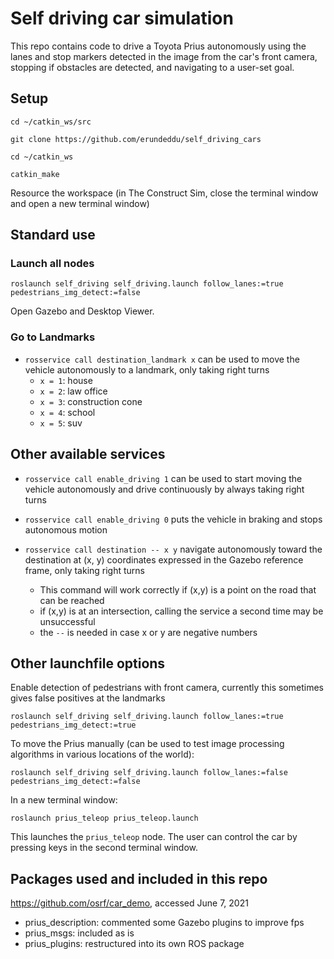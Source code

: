 # Self driving car simulation

This repo contains code to drive a Toyota Prius autonomously using the lanes and stop markers detected in the image from the car's front camera, stopping if obstacles are detected, and navigating to a user-set goal.

## Setup

`cd ~/catkin_ws/src`

`git clone https://github.com/erundeddu/self_driving_cars`

`cd ~/catkin_ws`

`catkin_make`

Resource the workspace (in The Construct Sim, close the terminal window and open a new terminal window)

## Standard use

### Launch all nodes

`roslaunch self_driving self_driving.launch follow_lanes:=true pedestrians_img_detect:=false`

Open Gazebo and Desktop Viewer.

### Go to Landmarks

* `rosservice call destination_landmark x` can be used to move the vehicle autonomously to a landmark, only taking right turns
    * `x = 1`: house
    * `x = 2`: law office
    * `x = 3`: construction cone
    * `x = 4`: school
    * `x = 5`: suv

## Other available services

* `rosservice call enable_driving 1` can be used to start moving the vehicle autonomously and drive continuously by always taking right turns

* `rosservice call enable_driving 0` puts the vehicle in braking and stops autonomous motion

* `rosservice call destination -- x y` navigate autonomously toward the destination at (x, y) coordinates expressed in the Gazebo reference frame, only taking right turns
    * This command will work correctly if (x,y) is a point on the road that can be reached 
    * if (x,y) is at an intersection, calling the service a second time may be unsuccessful
    * the `--` is needed in case x or y are negative numbers


## Other launchfile options

Enable detection of pedestrians with front camera, currently this sometimes gives false positives at the landmarks

`roslaunch self_driving self_driving.launch follow_lanes:=true pedestrians_img_detect:=true`


To move the Prius manually (can be used to test image processing algorithms in various locations of the world):

`roslaunch self_driving self_driving.launch follow_lanes:=false pedestrians_img_detect:=false`

In a new terminal window:

`roslaunch prius_teleop prius_teleop.launch`

This launches the `prius_teleop` node. The user can control the car by pressing keys in the second terminal window.

## Packages used and included in this repo

https://github.com/osrf/car_demo, accessed June 7, 2021
* prius_description: commented some Gazebo plugins to improve fps
* prius_msgs: included as is
* prius_plugins: restructured into its own ROS package

